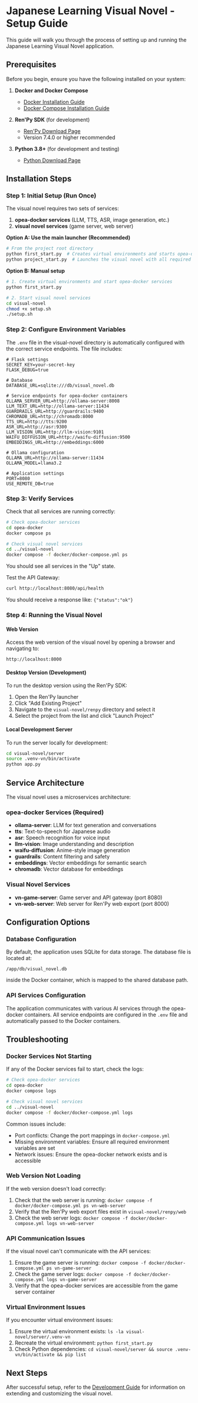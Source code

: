 # Japanese Learning Visual Novel - Setup Guide

This guide will walk you through the process of setting up and running the Japanese Learning Visual Novel application.

## Prerequisites

Before you begin, ensure you have the following installed on your system:

1. **Docker and Docker Compose**
   - [Docker Installation Guide](https://docs.docker.com/get-docker/)
   - [Docker Compose Installation Guide](https://docs.docker.com/compose/install/)

2. **Ren'Py SDK** (for development)
   - [Ren'Py Download Page](https://www.renpy.org/latest.html)
   - Version 7.4.0 or higher recommended

3. **Python 3.8+** (for development and testing)
   - [Python Download Page](https://www.python.org/downloads/)

## Installation Steps

### Step 1: Initial Setup (Run Once)

The visual novel requires two sets of services:
1. **opea-docker services** (LLM, TTS, ASR, image generation, etc.)
2. **visual novel services** (game server, web server)

**Option A: Use the main launcher (Recommended)**
```bash
# From the project root directory
python first_start.py  # Creates virtual environments and starts opea-docker services
python project_start.py  # Launches the visual novel with all required services
```

**Option B: Manual setup**
```bash
# 1. Create virtual environments and start opea-docker services
python first_start.py

# 2. Start visual novel services
cd visual-novel
chmod +x setup.sh
./setup.sh
```

### Step 2: Configure Environment Variables

The `.env` file in the visual-novel directory is automatically configured with the correct service endpoints. The file includes:

```
# Flask settings
SECRET_KEY=your-secret-key
FLASK_DEBUG=true

# Database
DATABASE_URL=sqlite:///db/visual_novel.db

# Service endpoints for opea-docker containers
OLLAMA_SERVER_URL=http://ollama-server:8008
LLM_TEXT_URL=http://ollama-server:11434
GUARDRAILS_URL=http://guardrails:9400
CHROMADB_URL=http://chromadb:8000
TTS_URL=http://tts:9200
ASR_URL=http://asr:9300
LLM_VISION_URL=http://llm-vision:9101
WAIFU_DIFFUSION_URL=http://waifu-diffusion:9500
EMBEDDINGS_URL=http://embeddings:6000

# Ollama configuration
OLLAMA_URL=http://ollama-server:11434
OLLAMA_MODEL=llama3.2

# Application settings
PORT=8080
USE_REMOTE_DB=true
```

### Step 3: Verify Services

Check that all services are running correctly:

```bash
# Check opea-docker services
cd opea-docker
docker compose ps

# Check visual novel services
cd ../visual-novel
docker compose -f docker/docker-compose.yml ps
```

You should see all services in the "Up" state.

Test the API Gateway:

```bash
curl http://localhost:8080/api/health
```

You should receive a response like: `{"status":"ok"}`

### Step 4: Running the Visual Novel

#### Web Version

Access the web version of the visual novel by opening a browser and navigating to:

```
http://localhost:8000
```

#### Desktop Version (Development)

To run the desktop version using the Ren'Py SDK:

1. Open the Ren'Py launcher
2. Click "Add Existing Project"
3. Navigate to the `visual-novel/renpy` directory and select it
4. Select the project from the list and click "Launch Project"

#### Local Development Server

To run the server locally for development:

```bash
cd visual-novel/server
source .venv-vn/bin/activate
python app.py
```

## Service Architecture

The visual novel uses a microservices architecture:

### opea-docker Services (Required)
- **ollama-server**: LLM for text generation and conversations
- **tts**: Text-to-speech for Japanese audio
- **asr**: Speech recognition for voice input
- **llm-vision**: Image understanding and description
- **waifu-diffusion**: Anime-style image generation
- **guardrails**: Content filtering and safety
- **embeddings**: Vector embeddings for semantic search
- **chromadb**: Vector database for embeddings

### Visual Novel Services
- **vn-game-server**: Game server and API gateway (port 8080)
- **vn-web-server**: Web server for Ren'Py web export (port 8000)

## Configuration Options

### Database Configuration

By default, the application uses SQLite for data storage. The database file is located at:

```
/app/db/visual_novel.db
```

inside the Docker container, which is mapped to the shared database path.

### API Services Configuration

The application communicates with various AI services through the opea-docker containers. All service endpoints are configured in the `.env` file and automatically passed to the Docker containers.

## Troubleshooting

### Docker Services Not Starting

If any of the Docker services fail to start, check the logs:

```bash
# Check opea-docker services
cd opea-docker
docker compose logs

# Check visual novel services
cd ../visual-novel
docker compose -f docker/docker-compose.yml logs
```

Common issues include:
- Port conflicts: Change the port mappings in `docker-compose.yml`
- Missing environment variables: Ensure all required environment variables are set
- Network issues: Ensure the opea-docker network exists and is accessible

### Web Version Not Loading

If the web version doesn't load correctly:

1. Check that the web server is running: `docker compose -f docker/docker-compose.yml ps vn-web-server`
2. Verify that the Ren'Py web export files exist in `visual-novel/renpy/web`
3. Check the web server logs: `docker compose -f docker/docker-compose.yml logs vn-web-server`

### API Communication Issues

If the visual novel can't communicate with the API services:

1. Ensure the game server is running: `docker compose -f docker/docker-compose.yml ps vn-game-server`
2. Check the game server logs: `docker compose -f docker/docker-compose.yml logs vn-game-server`
3. Verify that the opea-docker services are accessible from the game server container

### Virtual Environment Issues

If you encounter virtual environment issues:

1. Ensure the virtual environment exists: `ls -la visual-novel/server/.venv-vn`
2. Recreate the virtual environment: `python first_start.py`
3. Check Python dependencies: `cd visual-novel/server && source .venv-vn/bin/activate && pip list`

## Next Steps

After successful setup, refer to the [Development Guide](development.md) for information on extending and customizing the visual novel.